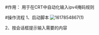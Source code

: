 #作用：
用于在CRT中自动化输入ipv4掩码规则

#操作流程
1、启动脚本
![1617854867(1)](https://user-images.githubusercontent.com/43348683/113967266-35feb000-9863-11eb-8561-5a6f53a3a7f0.jpg)

2、按会话框提示输入需要的内容

